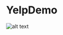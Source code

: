 # YelpDemo

![alt text](https://salt.tikicdn.com/cache/w1080/ts/banner/e0/51/09/d50f88351202fbdd41ceb11623191e8e.png.webp)
